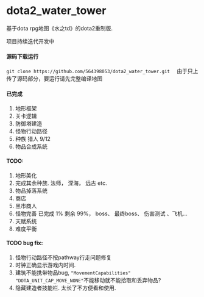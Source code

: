 # dota2_water_tower

基于dota rpg地图《水之td》的dota2重制版.

项目持续迭代开发中

#### 源码下载运行
```git clone https://github.com/564398053/dota2_water_tower.git  ```
由于只上传了源码部分，要运行请先完整编译地图

#### 已完成 
1. 地形框架
2. 关卡逻辑
3. 防御塔建造
4. 怪物行动路径
5. 种族 猎人 9/12
6. 物品合成系统

#### TODO:
1. 地形美化
2. 完成其余种族. 法师， 深海， 远古 etc.
3. 物品掉落系统
4. 商店
5. 黑市商人
6. 怪物完善 已完成 1% 剩余 99%， boss、 最终boss、 伤害测试 、飞机...
7. 天赋系统
8. 难度平衡



#### TODO bug fix:
1. 怪物行动路径不按pathway行走问题修复
2. 时钟正确显示游戏内时间.
3. 建筑不能携带物品bug, ```"MovementCapabilities"        "DOTA_UNIT_CAP_MOVE_NONE"```不能移动就不能拾取和丢弃物品?
4. 隐藏建造者技能栏. 太长了不方便看和使用.
